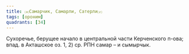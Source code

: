 ```yaml
---
title: ⒜Самарчик, Самарли, Сатерли⒵
tags: [ороним]
quadrants: [З4]
---
```


Сухоречье, берущее начало в центральной части Керченского п-ова; впад. в
Акташское оз. 1, 2) ср. РПН самар – и сымырчык.
